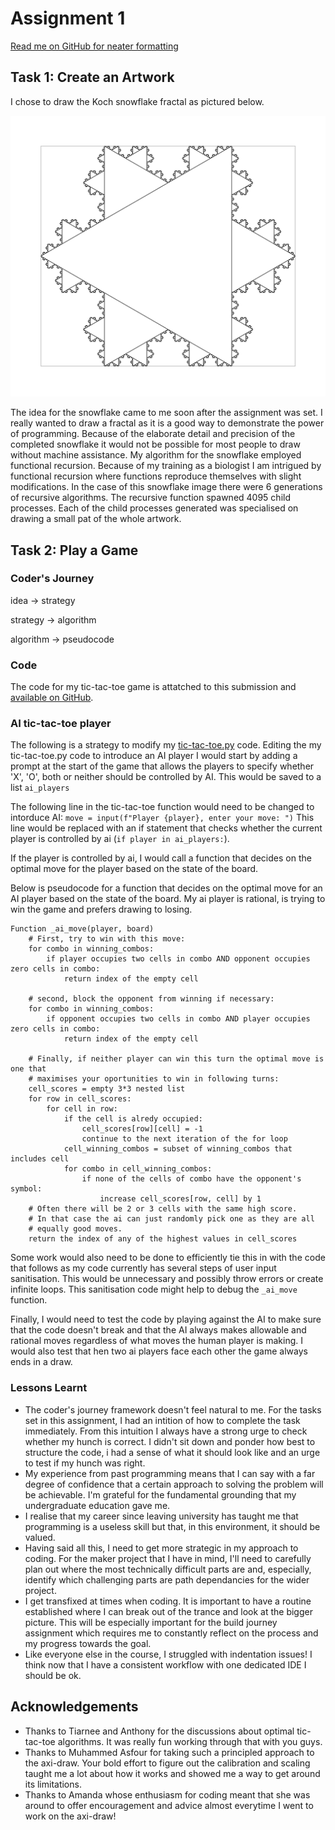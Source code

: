 # Assignment 1

[Read me on GitHub for neater formatting](https://github.com/bill-mca/CYBN8001-Build-Skills/blob/main/task-1/Assignment1.md)

## Task 1: Create an Artwork

I chose to draw the Koch snowflake fractal as pictured below.

![KochSnowflake.png](https://github.com/bill-mca/CYBN8001-Build-Skills/blob/main/task-1/koch_snowflake.png?raw=true)

The idea for the snowflake came to me soon after the assignment was set. I really wanted to draw a fractal as it is a good way to demonstrate the power of programming. Because of the elaborate detail and precision of the completed snowflake it would not be possible for most people to draw without machine assistance. 
My algorithm for the snowflake employed functional recursion. Because of my training as a biologist I am intrigued by functional recursion where functions reproduce themselves with slight modifications. In the case of this snowflake image there were 6 generations of recursive algorithms. The recursive function spawned 4095 child processes. Each of the child processes generated was specialised on drawing a small pat of the whole artwork. 

## Task 2: Play a Game

### Coder's Journey

idea -> strategy

strategy -> algorithm

algorithm -> pseudocode

### Code
The code for my tic-tac-toe game is attatched to this submission and [available on GitHub](https://github.com/bill-mca/CYBN8001-Build-Skills/blob/main/task-1/tic-tac-toe.py).

### AI tic-tac-toe player
The following is a strategy to modify my [tic-tac-toe.py](https://github.com/bill-mca/CYBN8001-Build-Skills/blob/main/task-1/tic-tac-toe.py) code.
Editing the my tic-tac-toe.py code to introduce an AI player I would start by adding a prompt at the start of the game that allows the players to specify whether 'X', 'O', both or neither should be controlled by AI. This would be saved to a list `ai_players`

The following line in the tic-tac-toe function would need to be changed to intorduce AI:
`move = input(f"Player {player}, enter your move: ")` 
This line would be replaced with an if statement that checks whether the current player is controlled by ai (`if player in ai_players:`).

If the player is controlled by ai, I would call a function that decides on the optimal move for the player based on the state of the board. 

Below is pseudocode for a function that decides on the optimal move for an AI player based on the state of the board. My ai player is rational, is trying to win the game and prefers drawing to losing.

```
Function _ai_move(player, board)
    # First, try to win with this move:
    for combo in winning_combos:
        if player occupies two cells in combo AND opponent occupies zero cells in combo:
            return index of the empty cell

    # second, block the opponent from winning if necessary:
    for combo in winning_combos:
        if opponent occupies two cells in combo AND player occupies zero cells in combo:
            return index of the empty cell

    # Finally, if neither player can win this turn the optimal move is one that
    # maximises your oportunities to win in following turns:
    cell_scores = empty 3*3 nested list
    for row in cell_scores:
        for cell in row:
            if the cell is alredy occupied:
                cell_scores[row][cell] = -1
                continue to the next iteration of the for loop 
            cell_winning_combos = subset of winning_combos that includes cell
            for combo in cell_winning_combos:
                if none of the cells of combo have the opponent's symbol:
                    increase cell_scores[row, cell] by 1
    # Often there will be 2 or 3 cells with the same high score.
    # In that case the ai can just randomly pick one as they are all
    # equally good moves.
    return the index of any of the highest values in cell_scores
```

Some work would also need to be done to efficiently tie this in with the code that follows as my code currently has several steps of user input sanitisation. This would be unnecessary and possibly throw errors or create infinite loops. This sanitisation code might help to debug the `_ai_move` function.

Finally, I would need to test the code by playing against the AI to make sure that the code doesn't break and that the AI always makes allowable and rational moves regardless of what moves the human player is making. I would also test that hen two ai players face each other the game always ends in a draw.

### Lessons Learnt
 - The coder's journey framework doesn't feel natural to me. For the tasks set in this assignment, I had an intition of how to complete the task immediately. From this intuition I always have a strong urge to check whether my hunch is correct. I didn't sit down and ponder how best to structure the code, i had a sense of what it should look like and an urge to test if my hunch was right.
 -  My experience from past programming means that I can say with a far degree of confidence that a certain approach to solving the problem will be achievable. I'm grateful for the fundamental grounding that my undergraduate education gave me.
 -  I realise that my career since leaving university has taught me that programming is a useless skill but that, in this environment, it should be valued.
 - Having said all this, I need to get more strategic in my approach to coding. For the maker project that I have in mind, I'll need to carefully plan out where the most technically difficult parts are and, especially, identify which challenging parts are path dependancies for the wider project. 
 - I get transfixed at times when coding. It is important to have a routine established where I can break out of the trance and look at the bigger picture. This will be especially important for the build journey assignment which requires me to constantly reflect on the process and my progress towards the goal.
 - Like everyone else in the course, I struggled with indentation issues! I think now that I have a consistent workflow with one dedicated IDE I should be ok.

## Acknowledgements
 - Thanks to Tiarnee and Anthony for the discussions about optimal tic-tac-toe algorithms. It was really fun working through that with you guys.
 - Thanks to Muhammed Asfour for taking such a principled approach to the axi-draw. Your bold effort to  figure out the calibration and scaling taught me a lot about how it works and showed me a way to get around its limitations.
 - Thanks to Amanda whose enthusiasm for coding meant that she was around to offer encouragement and advice almost everytime I went to work on the axi-draw!